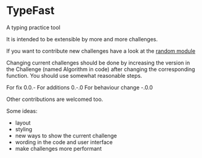 # TypeFast
A typing practice tool

It is intended to be extensible by more and more challenges.

If you want to contribute new challenges have a look at the [random module][1]

Changing current challenges should be done by increasing the version in the Challenge (named Algorithm in code) after changing the corresponding function.
You should use somewhat reasonable steps. 

For fix 0.0.-
For additions 0.-.0
For behaviour change -.0.0

Other contributions are welcomed too.

Some ideas:

- layout 
- styling
- new ways to show the current challenge
- wording in the code and user interface
- make challenges more performant


[1]: https://github.com/SilenLoc/TypeFast/blob/main/src/random/mod.rs
